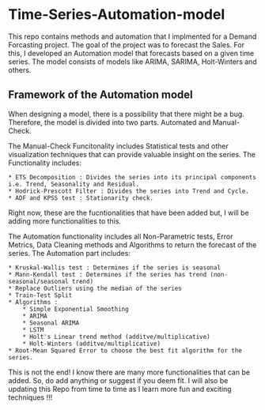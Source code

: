 # Time-Series-Automation-model #
This repo contains methods and automation that I implmented for a Demand Forcasting project. The goal of the project was to forecast the Sales. For this, I developed an 
Automation  model that forecasts based on a given time series. The model consists of models like ARIMA, SARIMA, Holt-Winters and others.

## Framework of the Automation model ##
When designing a model, there is a possibility that there might be a bug. Therefore, the model is divided into two parts. Automated and Manual-Check.

The Manual-Check Funcitonality includes Statistical tests and other visualization techniques that can provide valuable insight on the series. The Functionality includes:
    
    * ETS Decomposition : Divides the series into its principal components i.e. Trend, Seasonality and Residual.
    * Hodrick-Prescott Filter : Divides the series into Trend and Cycle.
    * ADF and KPSS test : Stationarity check.
    
Right now, these are the fucntionalities that have been added but, I will be adding more functionalities to this.

The Automation functionality includes all Non-Parametric tests, Error Metrics, Data Cleaning methods and Algorithms to return the forecast of the series. The Automation part includes:

    * Kruskal-Wallis test : Determines if the series is seasonal
    * Mann-Kendall test : Determines if the series has trend (non-seasonal/seasonal trend)
    * Replace Outliers using the median of the series
    * Train-Test Split
    * Algorithms :
        * Simple Exponential Smoothing
        * ARIMA
        * Seasonal ARIMA
        * LSTM 
        * Holt's Linear trend method (additve/multiplicative)
        * Holt-Winters (additve/multiplicative)
    * Root-Mean Squared Error to choose the best fit algorithm for the series.
    
This is not the end! I know there are many more functionalities that can be added. So, do add anything or suggest if you deem fit. I will also be updating this Repo from time to time as I learn more fun and exciting techniques !!!

